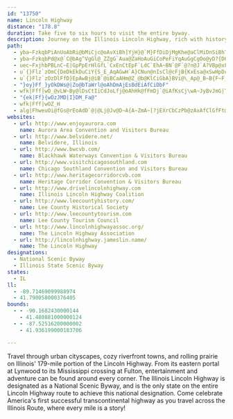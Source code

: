 ```yaml
---
id: "13750"
name: Lincoln Highway
distance: "178.8"
duration: Take five to six hours to visit the entire byway.
description: Journey on the Illinois Lincoln Highway, rich with history, heritage, and culture!
path:
  - yba~FzkqbPiAnUoAbRi@bMiCjc@oAvXiBh]YjH}@`M}FfDiDjMgKhe@aClMiDnSiBhTs@xB_@z@gCdBo@RmG\}Bx@cGhC}EdHcA~Fe@fEu@bKQfEA~Cj`@`uB|DzPlHxX~G`Vv]`cATj@~@dAh@jBFpl@Vd]LfExCz{@PlDNhHbC~n@j@bRThP?fLM~HuA`c@cDj{@u@rL}AnOiQprAeLveAaKts@{N~nAgEr`@{DbZ_E`^yO`yAmHtn@}BvT_A~HeIj^{DdNgBrHeCfM_BxGoAdEiBzEQ`@U`@[`@_CdCyC~CoAjAk@j@_Ax@mHdEg@h@ISYEqDHQf@Ix@?l@NrACByAnCwp@riBuNxd@cHp^yF|`@kBpWaBxf@uAvXeAnL}BlOcDjPsCrKmXtx@cFjNaJnQgcA~jBiHfMaVz`@yArFe@fFAxEf@dGdI~_@j@hFXpEBd_BJ~JXhFMxAu@jCqBfd@gOjqC[tCe@jCqFvSu@~DhHf@Y|Ve@lAs@kAi@a@_@K?dHH~^B`p@{Y??zNwBOo@YAyD
  - yba~FzkqbPd@x@`C@bAg^VgGl@_ZZgG`Aua@ZaHoAuGiCoPeFiYqAuGgCgOo@yD?{DO{@{NcXgGuLmCqEqGcMs@?uCXSEUSsEaMqDuFOE
  - uec~FxjhbPBLnC~E|GpPpErHlGfL`CxEnCtEpF`LdC`EhA~BN`@F`@?n@J`A?VBp@xFj]~DpTWzABdAZ|@dA`AjBzKuD~AbAfGi@fRZz@nDE_@|OeA|YeAv`@i@zK
  - u`{}Flz`zOmC{DeDkEkDuCiY{S_E_AqAGwH`A}CNun@nIsCl@cFjB{KxEsa@xSwHpDcDlAuT`GsZlG}@RMN}GfBeRnEyOfCgWfFgDd@_Sd@we@{B{Bw@ep@k[cPuJoTyNs[kSqAm@a^eIqWmGyXnAoaAhG{Ix@sCLsZoAq[sCyMeBcHsAwB_AgDmBcI_Fm@q@{@oBw@eEa@gA}@aAwEkDiKkBsRoC{IhpAvFxObAhEtUfsAVdAhCnIVtD`@nv@d@tk@?vKObASfFAvBJ~BrAnHJpB?`Bw@fMp@dcCKfkAhA|iB~A`sENhXLz`@IlY?lWh@jh@CvaBVvLj@nOTfzA~BvxBRt{@^~aA\btA`ApvCueA_@uSYIhC_@xFy@rGcP|x@oB`J}BbJ{Lp`@sW`eAqAfHWpBm@fIwEzo@q@vLmCrs@iAf^cDnx@kFdq@gJr{A}Cpi@mAtP{@zGwW|vAo@tDy@jHoFpp@}@jHc@jCiAhEaAdDqFhOcBfHgAxIuAnNwFlg@u@tDkKpd@iE~UeLjk@}EdUsAxHiArfACbVb@|Uj@dd@?nDKdD]zF_@~CmGp]MbAShAKj@MfA}@`NGhAEz@MbBEbBErWQrEiEp_@qArGeDvLmAlGc@pFA|BD~jA^v`@B`g@Tdp@Dhm@HvKVvoAFx`EGbdAl@nyBH|`BTd]PvzA~JKzEBAbVhFKInNLhNaFD?nFiQHJpbAdA|aEQ|NDzSLzLMdBBbKXri@d@rrBRzA`@biATf`@`BLzhAe@JtO?`TJd]HxETXr@L|FPbAn@h@nA|Az|GZxGh@hD^jBjA`ElBjEbA`BrOfQnClDhB`DrA~CxBfHhAzF^rE\vIn@bmDx@pxBd@tgCRrGdAzGvC`I|FtHjFxC`Fp@~jFkDjBPfAZ^jCNnKvDDCzCHfLA`W`NEnvAhcHb@dD]n@?r@^dCdJ~c@@v@e@r@hBxElAvFtJdf@j@lFTxGRxXCtPdORvDUxCFjIE?rLNrBjEpYt@xFNzFGfGRnCb@hBn@zAr@fAxApAmCdFk@fBo@tGm@xINhJKd@MJ{Af@xAh`@FnMOp}BBp_CCzNHxoDw@bcAw@|{@nAvvBWtxBF~k@Cvq@O~BU`ByBrGKvAJnDfC`OqPxFeEjA{h@lQbAvFr@lFIp]JxZXhONtWb@`Gb@xChA`GbFnSpDvKdDlHpClFfHxJx@r@bEzEJ`@zJjNbEtHvGhObAfDzJj_@j`@h_B|ClL~AnHfBbKxAfNzMrhAzAtN|@rKNnMB~{@KraEN`^nBjcBT~Fr@nI`BlIpAlFdAdDpD`JxAnCbYvb@x`@nl@lDxF~]ff@T?`MfPrE`H
  - u`{}Flz`zOzDlFfD}EpAwBj@iB`@iBCaAHm@Z_@b@KlCiGbA}BVi@\_Ap@_B~B{F~F_Nh@_BhC_GPyEb@sTh@qZ
  - "}oy}Ff_}yOkDWs@|Zo@bTaWrl@oAhDmAjEsBdEiAfCiDbF"
  - wfk|Fff|wO_@vLW~By@lDsCtIiCdJoLfj@oAhHk@fFmDj`@iAfKsCj\wA~JyBvJmG|TcCpHgHbWCf@wAbHeApG{@tGcBvPe@vC}GdW}EzTc@hDK|DBtBfBji@UtGaAlJAfEb@zFnAfKTfEx@|VE`DY|EL`j@TzCdBtJbAtHn@pkAEnUHvXb@bn@GpCi@|LM`CS`EaGd@_CP{CR{CRE@K@IBEDKJMV[lBs@pDK`@INU^{FfJaBhCiExGmChEOV{C|E_AzAiB|CINuApB_E`Gk@|@I^yKvPcJxN[PgBpCmDtF_GdJWb@Ul@uUl_@u@`Au@r@u@tAgDnFm@`A{@pA}F`KyF~J}@`BsE~HaGbKcAfBoDhGeDbGmDbG{FzJaGlKm@fAkFdJaGfK}@zA_GbJ_FtHwFdJe@x@eBlCaGdJ_BdCeBtC_CpD{@pAeAdBKLwAlCsB~Cu@`AMPy]dj@sC~D}DxEyAxBqCfF[~@_DpKsCjK}EpR?d@eAxE{EjQgDrLuAtCmc@rl@uShXup@p}@}EDyzAfBuYPmHCw}@p@dAxcCZ~dADjFAZDlK@z@DnM@|C?|FLpR?|@@dBJxRBvEq_DjE{j@fAsbAvARtj@b@nvAMp@Uf@_@V_@F{sAlAg_B~@e@FkBfA[JC@EAAAaAr@_F~CaWnNgL~HsEfC_J`F}HfDoExAiGbAeBL_c@l@mFf@mCh@__@vLoEv@kEXwB@{t@d@wJ?OrB_@lJDdBT?sAns@
  - "{ek|Ff}{wOzJMD|I}DM_Fa@"
  - wfk|Fff|wOZ_H
  - alg|FhweuOi@fGs@rEoAdD`@|@Lj@Jv@D~A{A~ZmA~[?jEXrCbCzPb@zAxAfClGfFt@dA|@zBn@jGbC|_@?|Ao@~HHrBbCtMvHx]xBvIhAtFlA`KNhJTlEbB|SbArId@hGbBdn@nBbk@h@lSBfCGtMFlC~@`P^|Qr@jG|Fx_@hA|InBxQbCfe@`E`cAdAh\oe@fDsiBtLKGW?wJp@DxG?hCHfABrHJnu@?v_BILAj@CvW_@fKBbuBEtVJvJ?d]?~DGhDI~F@hJNhFBv@BxA?hE?~B?`EAnB?fGBhJAdIGnREr{@H`~ASjqCB|t@G``ABh@A`@At@JpBGvhAqDnfAu@pWXzGbCpTh@lHJxC?hm@IrBs@xGKpC^vt@BfEERHnW?b@AbGHpERlEJzD@d@D~EBxGDnOLrYFtN@V?nHBx@FtAHt@Bb@Fb@B\PlAb@dCBLNVXzANn@x@xCVz@dAvCrAbDhBxFh@`Cd@pC?V@D`@pC\zDRdCNnDD`D@l@CzBGdESvFGtDIxDI|BCl@i@zGe@tEoAbMyAbOiAxLuA`NS~By@xIa@bFq@rHy@bKoApNy@dJuAhPw@`IUtCKdAQjAUpAUnAq@nCk@jBi@lBOp@]~Aw@|E_AbIaAfJAJ@R_MtdAs@jGUzDEpBJb\ET?dF@lH?\H`N?fHBrFDdQB~C@vD?BHZL~\AjFQtBOxA{@rDeFdSMLWbA
websites:
  - url: http://www.enjoyaurora.com
    name: Aurora Area Convention and Visitors Bureau
  - url: http://www.belvidere.net/
    name: Belvidere, Illinois
  - url: http://www.bwcvb.com/
    name: Blackhawk Waterways Convention & Visitors Bureau
  - url: http://www.visitchicagosouthland.com
    name: Chicago Southland Convention and Visitors Bureau
  - url: http://www.heritagecorridorcvb.com
    name: Heritage Corridor Convention & Visitors Bureau
  - url: http://www.drivelincolnhighway.com
    name: Illinois Lincoln Highway Coalition
  - url: http://www.leecountyhistory.com/
    name: Lee County Historical Society
  - url: http://www.leecountytourism.com
    name: Lee County Tourism Council
  - url: http://www.lincolnhighwayassoc.org/
    name: The Lincoln Highway Association
  - url: http://lincolnhighway.jameslin.name/
    name: The Lincoln Highway
designations:
  - National Scenic Byway
  - Illinois State Scenic Byway
states:
  - IL
ll:
  - -89.71469099988974
  - 41.790058000376405
bounds:
  - - -90.1682430000144
    - 41.480881000000124
  - - -87.52516200000002
    - 41.936199000183706

---
```


Travel through urban cityscapes, cozy riverfront towns, and rolling prairie on Illinois' 179-mile portion of the Lincoln Highway. From its eastern portal at Lynwood to its Mississippi crossing at Fulton, entertainment and adventure can be found around every corner. The Illinois Lincoln Highway is designated as a National Scenic Byway, and is the only state on the entire Lincoln Highway route to achieve this national designation. Come celebrate America's first successful transcontinental highway as you travel across the Illinois Route, where every mile is a story!
